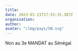 ```yaml
---
title: 
date: 2023-01-21T17:53:15.307Z
organisation: 
author: 
avatar: "/img/pays/SN.svg"
---
```


Non au 3e MANDAT au Sénégal.
